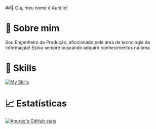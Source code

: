 ##👋 Olá, meu nome é Aurélio!

# 👀 Sobre mim 
  Sou Engenheiro de Produção, aficcionado pela área de tecnologia da informação! Estou sempre buscando adquirir conhecimentos na área.

# 🚀 Skills
[![My Skills](https://skillicons.dev/icons?i=github,vscode,py,postgres,docker,js,jest,javat)](https://skillicons.dev)

# 📈 Estatísticas
[![Anurag's GitHub stats](https://github-readme-stats.vercel.app/api?username=anuraghazra)](https://github.com/anuraghazra/github-readme-stats)
